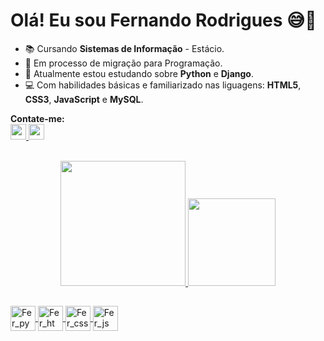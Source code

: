 # Olá! Eu sou Fernando Rodrigues 😅👋

- 📚 Cursando **Sistemas de Informação** - Estácio.
- 🔀 Em processo de migração para Programação.
- 🐍 Atualmente estou estudando sobre **Python** e **Django**.
- 💻 Com habilidades básicas e familiarizado   nas liguagens: **HTML5**, **CSS3**, **JavaScript** e **MySQL**.

<div style="display: inline_block">
  
**Contate-me:** <br>
   <a href="linkedin.com/in/fernandorodriguessti">
    <img height="25em" src="https://img.shields.io/badge/LinkedIn-0077B5?style=for-the-badge&logo=linkedin&logoColor=white"/>
   <a href="fernandorodrigues.dasilva@outlook.com.br">
    <img height="25em" src="https://img.shields.io/badge/Microsoft_Outlook-0078D4?style=for-the-badge&logo=microsoft-outlook&logoColor=white"/>        
</div><br>

<div align="center">
  <a href="https://github.com/rodriguesFern">
  <img height="200em" src="https://github-readme-stats.vercel.app/api?username=rodriguesFern&show_icons=true&theme=dark&include_all_commits=true&count_private=true"/>
    <img height="140em" src="https://github-readme-stats.vercel.app/api/top-langs/?username=rodriguesFern&layout=compact&theme=dark"/>
</div>
  
##  
<div style="display: inline_block">
  <img align="center" alt="Fer_py" height="40" width="40"
       src="https://cdn.jsdelivr.net/gh/devicons/devicon/icons/python/python-original.svg">
  <img align="center" alt="Fer_html" height="40" width="40"
       src="https://cdn.jsdelivr.net/gh/devicons/devicon/icons/html5/html5-original.svg">
  <img align="center" alt="Fer_css" height="40" width="40"
       src="https://cdn.jsdelivr.net/gh/devicons/devicon/icons/css3/css3-original.svg">
  <img align="center" alt="Fer_js" height="40" width="40"
       src="https://cdn.jsdelivr.net/gh/devicons/devicon/icons/javascript/javascript-original.svg">
</div>

